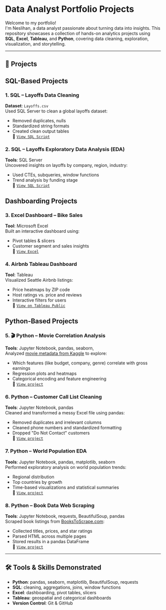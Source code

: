 # Data Analyst Portfolio Projects

Welcome to my portfolio!  
I'm Neslihan, a data analyst passionate about turning data into insights. This repository showcases a collection of hands-on analytics projects using **SQL**, **Excel**, **Tableau**, and **Python**, covering data cleaning, exploration, visualization, and storytelling.

---

## 📁 Projects

## SQL-Based Projects

### 1. SQL – Layoffs Data Cleaning  
**Dataset**: `Layoffs.csv`  
Used SQL Server to clean a global layoffs dataset:
- Removed duplicates, nulls
- Standardized string formats
- Created clean output tables  
📄 [`View SQL Script`](./SQL_Data_Cleaning)

### 2. SQL – Layoffs Exploratory Data Analysis (EDA)  
**Tools**: SQL Server  
Uncovered insights on layoffs by company, region, industry:
- Used CTEs, subqueries, window functions
- Trend analysis by funding stage  
📄 [`View SQL Script`](./SQL_EDA)

## Dashboarding Projects

### 3. Excel Dashboard – Bike Sales  
**Tool**: Microsoft Excel  
Built an interactive dashboard using:
- Pivot tables & slicers
- Customer segment and sales insights  
📄 [`View Excel`](./Excel_Project)

### 4. Airbnb Tableau Dashboard  
**Tool**: Tableau  
Visualized Seattle Airbnb listings:
- Price heatmaps by ZIP code
- Host ratings vs. price and reviews
- Interactive filters for users  
📄 [`View on Tableau Public`](./Airbnb_Tableau_Project)

## Python-Based Projects

### 5. 🎬 Python – Movie Correlation Analysis  
**Tools**: Jupyter Notebook, pandas, seaborn,   
Analyzed [movie metadata from Kaggle](https://www.kaggle.com/datasets/danielgrijalvas/movies) to explore:
- Which features (like budget, company, genre) correlate with gross earnings
- Regression plots and heatmaps
- Categorical encoding and feature engineering  
📄 [`View project`](./Movie_Correlation_Project_Python)

### 6. Python – Customer Call List Cleaning  
**Tools**: Jupyter Notebook, pandas  
Cleaned and transformed a messy Excel file using pandas:
- Removed duplicates and irrelevant columns
- Cleaned phone numbers and standardized formatting
- Dropped "Do Not Contact" customers  
📄 [`View project`](./Data_Wrangling_Python)

### 7. Python – World Population EDA  
**Tools**: Jupyter Notebook, pandas, matplotlib, seaborn  
Performed exploratory analysis on world population trends:
- Regional distribution
- Top countries by growth
- Time-based visualizations and statistical summaries  
📄 [`View project`](./EDA_Python)

### 8. Python – Book Data Web Scraping  
**Tools**: Jupyter Notebook, requests, BeautifulSoup, pandas  
Scraped book listings from [BooksToScrape.com](http://books.toscrape.com):
- Collected titles, prices, and star ratings
- Parsed HTML across multiple pages
- Stored results in a pandas DataFrame  
📄 [`View project`](./Web_Scraping_Python)

---

## 🛠 Tools & Skills Demonstrated

- **Python**: pandas, seaborn, matplotlib, BeautifulSoup, requests
- **SQL**: cleaning, aggregations, joins, window functions
- **Excel**: dashboarding, pivot tables, slicers
- **Tableau**: geospatial and categorical dashboards
- **Version Control**: Git & GitHub






















